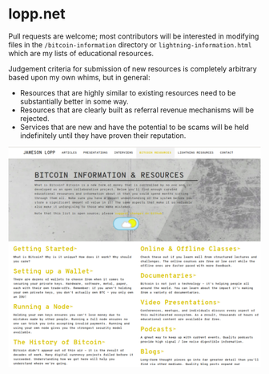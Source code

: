# lopp.net

Pull requests are welcome; most contributors will be interested in modifying files in the `/bitcoin-information` directory or `lightning-information.html` which are my lists of educational resources.

Judgement criteria for submission of new resources is completely arbitrary based upon my own whims, but in general:

* Resources that are highly similar to existing resources need to be substantially better in some way.
* Resources that are clearly built as referral revenue mechanisms will be rejected.
* Services that are new and have the potential to be scams will be held indefinitely until they have proven their reputation.

<img src="/images/resources.png" />